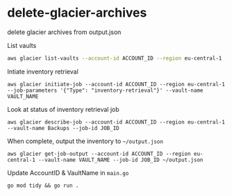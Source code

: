# delete-glacier-archives
delete glacier archives from output.json


List vaults
```bash
aws glacier list-vaults --account-id ACCOUNT_ID --region eu-central-1
```


Intiate inventory retrieval
```
aws glacier initiate-job --account-id ACCOUNT_ID --region eu-central-1 --job-parameters '{"Type": "inventory-retrieval"}' --vault-name VAULT_NAME
```


Look at status of inventory retrieval job
```
aws glacier describe-job --account-id ACCOUNT_ID --region eu-central-1 --vault-name Backups --job-id JOB_ID
```


When complete, output the inventory to `~/output.json`
```
aws glacier get-job-output --account-id ACCOUNT_ID --region eu-central-1 --vault-name VAULT_NAME --job-id JOB_ID ~/output.json
```


Update AccountID & VaultName in `main.go`
```
go mod tidy && go run .
```
